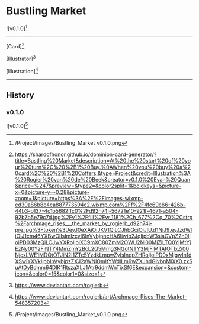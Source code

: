 # Bustling Market

![v0.1.0][^v0.1.0]

---

[Card][^Card]

[Illustrator][^Illustrator]

[Illustration][^Illustration]

---

## History

### v0.1.0

![v0.1.0][^v0.1.0]

[^v0.1.0]: /Project/Images/Bustling_Market_v0.1.0.png
[^Card]: https://shardofhonor.github.io/dominion-card-generator/?title=Bustling%20Market&description=At%20the%20start%20of%20your%20turn%2C%20%2B1%20Buy.%0AWhen%20you%20buy%20a%20card%2C%20%2B1%20Coffers.&type=Project&credit=Illustration%3A%20Rogier%20van%20de%20Beek&creator=v0.1.0%20Evan%20Quan&price=%247&preview=&type2=&color2split=1&boldkeys=&picture-x=0&picture-y=-0.28&picture-zoom=1&picture=https%3A%2F%2Fimages-wixmp-ed30a86b8c4ca887773594c2.wixmp.com%2Ff%2F4fc69e66-426b-44b3-b137-4c1b5682ffc0%2Fd92h74j-56721e10-921f-4671-a504-92b7b5e79c7d.jpg%2Fv1%2Ffill%2Fw_1181%2Ch_677%2Cq_70%2Cstrp%2Farchmage_rises___the_market_by_rogierb_d92h74j-pre.jpg%3Ftoken%3DeyJ0eXAiOiJKV1QiLCJhbGciOiJIUzI1NiJ9.eyJzdWIiOiJ1cm46YXBwOiIsImlzcyI6InVybjphcHA6Iiwib2JqIjpbW3siaGVpZ2h0IjoiPD03MzQiLCJwYXRoIjoiXC9mXC80ZmM2OWU2Ni00MjZiLTQ0YjMtYjEzNy00YzFiNTY4MmZmYzBcL2Q5Mmg3NGotNTY3MjFlMTAtOTIxZi00NjcxLWE1MDQtOTJiN2I1ZTc5YzdkLmpwZyIsIndpZHRoIjoiPD0xMjgwIn1dXSwiYXVkIjpbInVybjpzZXJ2aWNlOmltYWdlLm9wZXJhdGlvbnMiXX0.zxSuAtDyBdmm64DlK1RtszaXLJ1Atr9ddmWnTixSf6E&expansion=&custom-icon=&color0=15&color1=0&size=1
[^Illustrator]: https://www.deviantart.com/rogierb
[^Illustration]: https://www.deviantart.com/rogierb/art/Archmage-Rises-The-Market-548357203
